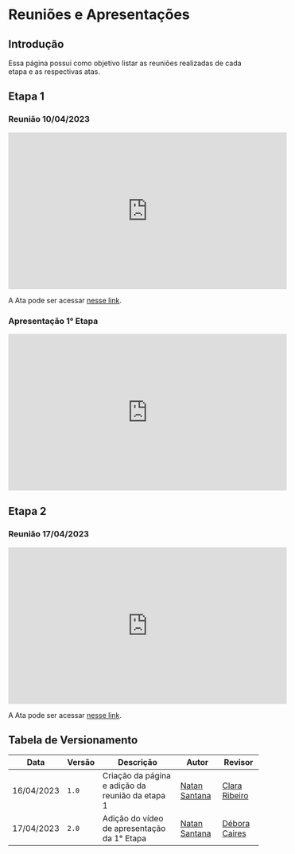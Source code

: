 # Reuniões e Apresentações

## Introdução

Essa página possui como objetivo listar as reuniões realizadas de cada etapa e as respectivas atas.

## Etapa 1

### Reunião 10/04/2023

<iframe width="560" height="315" src="https://www.youtube.com/embed/3TprP1DAZBY" title="YouTube video player" frameborder="0" allow="accelerometer; autoplay; clipboard-write; encrypted-media; gyroscope; picture-in-picture; web-share" allowfullscreen></iframe>

A Ata pode ser acessar [nesse link](https://docs.google.com/document/d/19j35XmbYcr4lZA26t0v-6jNPHw6rUWSpWDmeDjQB9u4/edit?usp=sharing).

### Apresentação 1° Etapa
<iframe width="560" height="315" src="https://www.youtube.com/embed/BsANHSglTvc" title="YouTube video player" frameborder="0" allow="accelerometer; autoplay; clipboard-write; encrypted-media; gyroscope; picture-in-picture; web-share" allowfullscreen></iframe>

## Etapa 2

### Reunião 17/04/2023

<iframe width="560" height="315" src="https://www.youtube.com/embed/SfRmnL_RTBU" title="YouTube video player" frameborder="0" allow="accelerometer; autoplay; clipboard-write; encrypted-media; gyroscope; picture-in-picture; web-share" allowfullscreen></iframe>

A Ata pode ser acessar [nesse link](https://docs.google.com/document/d/1ivxTzkTKzQNdv4rcGmWmEKP5sajhmHB5qBobVoyNx3o/edit?usp=sharing).


## Tabela de Versionamento

| Data | Versão | Descrição | Autor | Revisor |
| ---- | ------ | --------- | ----- | ------- |
| 16/04/2023 | `1.0`  | Criação da página e adição da reunião da etapa 1 | [Natan Santana](https://github.com/Neitan2001) | [Clara Ribeiro](https://github.com/clara-ribeiro)
| 17/04/2023 | `2.0`  | Adição do vídeo de apresentação da 1° Etapa | [Natan Santana](https://github.com/Neitan2001) | [Débora Caires](https://github.com/deboracaires)
